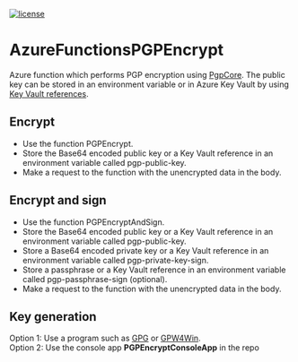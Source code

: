 [![license](https://img.shields.io/github/license/lfalck/AzureFunctionsPGPEncrypt.svg)]()
# AzureFunctionsPGPEncrypt

Azure function which performs PGP encryption using [PgpCore](https://github.com/mattosaurus/PgpCore). The public key can be stored in an environment variable or in Azure Key Vault by using [Key Vault references](https://docs.microsoft.com/en-us/azure/app-service/app-service-key-vault-references).

## Encrypt
* Use the function PGPEncrypt.
* Store the Base64 encoded public key or a Key Vault reference in an environment variable called pgp-public-key.
* Make a request to the function with the unencrypted data in the body.

## Encrypt and sign
* Use the function PGPEncryptAndSign.
* Store the Base64 encoded public key or a Key Vault reference in an environment variable called pgp-public-key.
* Store a Base64 encoded private key or a Key Vault reference in an environment variable called pgp-private-key-sign.
* Store a passphrase or a Key Vault reference in an environment variable called pgp-passphrase-sign (optional).
* Make a request to the function with the unencrypted data in the body.

## Key generation
Option 1: Use a program such as [GPG](https://gnupg.org/) or [GPW4Win](https://www.gpg4win.org/).  
Option 2: Use the console app **PGPEncryptConsoleApp** in the repo
